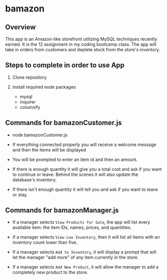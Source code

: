 # bamazon

## Overview

This app is an Amazon-like storefront utilizing MySQL techniques recently earned.  It is the 12 assignment in my coding bootcamp class. The app will take in orders from customers and deplete stock from the store's inventory.

## Steps to complete in order to use App

1. Clone repository

2. Install required node packages
    * mysql
    * inquirer
    * columnify

## Commands for bamazonCustomer.js

* node bamazonCustomer.js

* If everything connected properly you will receive a welcome message and then the items will be displayed

* You will be prompted to enter an item id and then an amount.

* If there is enough quantity it will give you a total cost and ask if you want to continue or leave.  Behind the scenes it will also update the database's inventory.

* If there isn't enough quantity it will tell you and ask if you want to leave or stay.

## Commands for bamazonManager.js

  * If a manager selects `View Products for Sale`, the app will list every available item: the item IDs, names, prices, and quantities.

  * If a manager selects `View Low Inventory`, then it will list all items with an inventory count lower than five.

  * If a manager selects `Add to Inventory`, it will display a prompt that will let the manager "add more" of any item currently in the store.

  * If a manager selects `Add New Product`, it will allow the manager to add a completely new product to the store.